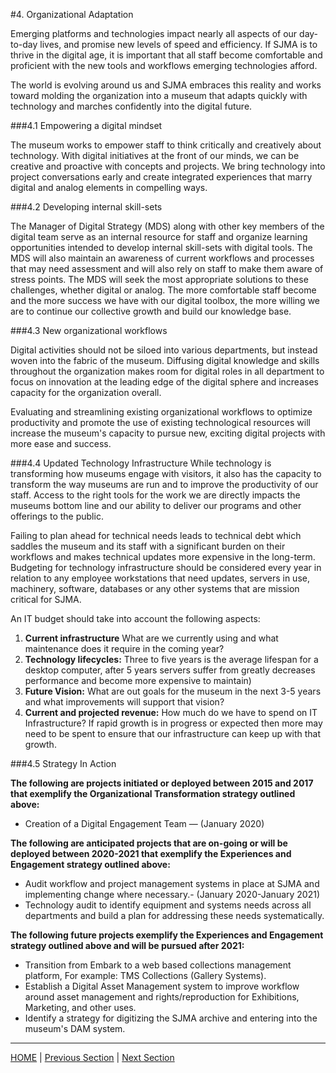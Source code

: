 #4. Organizational Adaptation

Emerging platforms and technologies impact nearly all aspects of our day-to-day lives, and promise new levels of speed and efficiency. If SJMA is to thrive in the digital age, it is important that all staff become comfortable and proficient with the new tools and workflows emerging technologies afford.

The world is evolving around us and SJMA embraces this reality and works toward molding the organization into a museum that adapts quickly with technology and marches confidently into the digital future.

###4.1 Empowering a digital mindset

The museum works to empower staff to think critically and creatively about technology. With digital initiatives at the front of our minds, we can be creative and proactive with concepts and projects. We bring technology into project conversations early and create integrated experiences that marry digital and analog elements in compelling ways.

###4.2 Developing internal skill-sets

The Manager of Digital Strategy (MDS) along with other key members of the digital team serve as an internal resource for staff and organize learning opportunities intended to develop internal skill-sets with digital tools. The MDS will also maintain an awareness of current workflows and processes that may need assessment and will also rely on staff to make them aware of stress points. The MDS will seek the most appropriate solutions to these challenges, whether digital or analog. The more comfortable staff become and the more success we have with our digital toolbox, the more willing we are to continue our collective growth and build our knowledge base.

###4.3 New organizational workflows

Digital activities should not be siloed into various departments, but instead woven into the fabric of the museum. Diffusing digital knowledge and skills throughout the organization makes room for digital roles in all department to focus on innovation at the leading edge of the digital sphere and increases capacity for the organization overall.

Evaluating and streamlining existing organizational workflows to optimize productivity and promote the use of existing technological resources will increase the museum's capacity to pursue new, exciting digital projects with more ease and success.

###4.4 Updated Technology Infrastructure
While technology is transforming how museums engage with visitors, it also has the capacity to transform the way museums are run and to improve the productivity of our staff. Access to the right tools for the work we are directly impacts the museums bottom line and our ability to deliver our programs and other offerings to the public.

Failing to plan ahead for technical needs leads to technical debt which saddles the museum and its staff with a significant burden on their workflows and makes technical updates more expensive in the long-term. Budgeting for technology infrastructure should be considered every year in relation to any employee workstations that need updates, servers in use, machinery, software, databases or any other systems that are mission critical for SJMA.

An IT budget should take into account the following aspects:
  1. **Current infrastructure** What are we currently using and what maintenance does it require in the coming year?
  2. **Technology lifecycles:** Three to five years is the average lifespan for a desktop computer, after 5 years servers suffer from greatly decreases performance and become more expensive to maintain)
  3. **Future Vision:** What are out goals for the museum in the next 3-5 years and what improvements will support that vision?
  4. **Current and projected revenue:** How much do we have to spend on IT Infrastructure? If rapid growth is in progress or expected then more may need to be spent to ensure that our infrastructure can keep up with that growth.

###4.5 Strategy In Action

**The following are projects initiated or deployed between 2015 and 2017 that exemplify the Organizational Transformation strategy outlined above:**

* Creation of a Digital Engagement Team — (January 2020)

**The following are anticipated projects that are on-going or will be deployed between 2020-2021 that exemplify the Experiences and Engagement strategy outlined above:**


* Audit workflow and project management systems in place at SJMA and implementing change where necessary.- (January 2020-January 2021)
* Technology audit to identify equipment and systems needs across all departments and build a plan for  addressing these needs systematically.


**The following future projects exemplify the Experiences and Engagement strategy outlined above and will be pursued after 2021:**

* Transition from Embark to a web based collections management platform, For example: TMS Collections (Gallery Systems).
* Establish a Digital Asset Management system to improve workflow around asset management and rights/reproduction for Exhibitions, Marketing, and other uses.
* Identify a strategy for digitizing the SJMA archive and entering into the museum's DAM system.
-----

[HOME](index.md) | [Previous Section](03_Accessibility_and_Philisophy.md) | [Next Section](05_Financial_Solvency.md)
